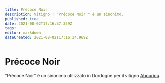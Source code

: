```yaml
---
title: Précoce Noir
description: Vitigno | "Précoce Noir " è un sinonimo.
published: true
date: 2021-08-02T17:16:37.359Z
tags: 
editor: markdown
dateCreated: 2021-08-02T17:16:34.969Z
---
```


# Précoce Noir
"Précoce Noir" è un sinonimo utilizzato in Dordogne per il vitigno [Abouriou](/vitigni/Francia/bacca-nera/abouriou).